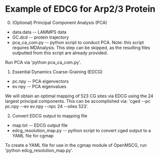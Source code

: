 Example of EDCG for Arp2/3 Protein
======================================================

0. (Optional) Principal Component Analysis (PCA)

  * data.data -- LAMMPS data   
  * GC.dcd -- protein trajectory
  * pca_ca_com.py -- python script to conduct PCA. Note: this script requires MDAnalysis. This step can be skipped, as the resulting files outputted from this script are already provided.

Run PCA via 'python pca_ca_com.py'.

1. Essential Dynamics Coarse-Graining (EDCG)

  * pc.npy -- PCA eigenvectors
  * ev.npy -- PCA eigenvalues

We will obtain an optimal mapping of 523 CG sites via EDCG using the 24 largest principal components. This can be accomplished via: 'cged --pc pc.npy --ev ev.npy --npc 24 --sites 523'.

2. Convert EDCG output to mapping file

  * map.txt -- EDCG output file
  * edcg_resolution_map.py -- python script to convert cged output to a YAML file for cgmap

To create a YAML file for use in the cgmap module of OpenMSCG, run 'python edcg_resolution_map.py'.